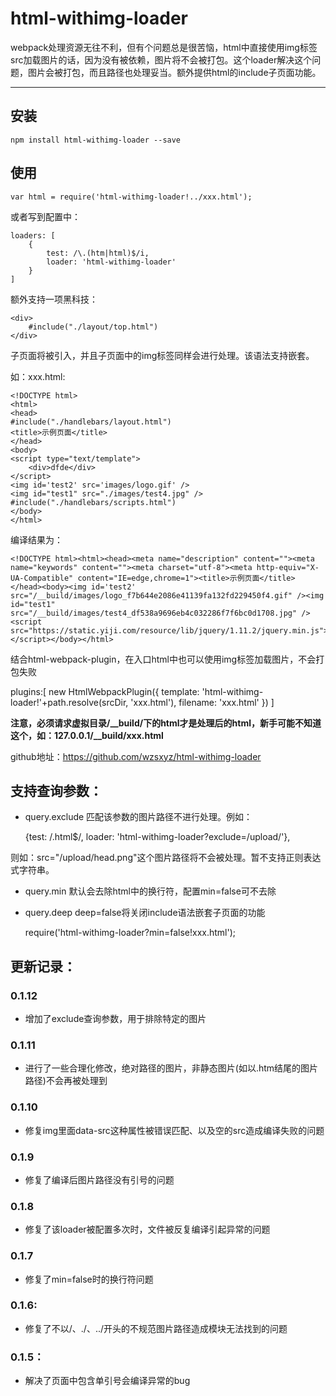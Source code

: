 
# html-withimg-loader

webpack处理资源无往不利，但有个问题总是很苦恼，html中直接使用img标签src加载图片的话，因为没有被依赖，图片将不会被打包。这个loader解决这个问题，图片会被打包，而且路径也处理妥当。额外提供html的include子页面功能。

______________

## 安装

    npm install html-withimg-loader --save

## 使用

    var html = require('html-withimg-loader!../xxx.html');

或者写到配置中：

    loaders: [
        {
            test: /\.(htm|html)$/i,
            loader: 'html-withimg-loader'
        }
    ]

额外支持一项黑科技：

    <div>
        #include("./layout/top.html")
    </div>

子页面将被引入，并且子页面中的img标签同样会进行处理。该语法支持嵌套。

如：xxx.html:

    <!DOCTYPE html>
    <html>
    <head>
    #include("./handlebars/layout.html")
    <title>示例页面</title>
    </head>
    <body>
    <script type="text/template">
        <div>dfde</div>
    </script>
    <img id='test2' src='images/logo.gif' />
    <img id="test1" src="./images/test4.jpg" />
    #include("./handlebars/scripts.html")
    </body>
    </html>

编译结果为：

    <!DOCTYPE html><html><head><meta name="description" content=""><meta name="keywords" content=""><meta charset="utf-8"><meta http-equiv="X-UA-Compatible" content="IE=edge,chrome=1"><title>示例页面</title></head><body><img id='test2' src="/__build/images/logo_f7b644e2086e41139fa132fd229450f4.gif" /><img id="test1" src="/__build/images/test4_df538a9696eb4c032286f7f6bc0d1708.jpg" /><script src="https://static.yiji.com/resource/lib/jquery/1.11.2/jquery.min.js"></script></body></html>

结合html-webpack-plugin，在入口html中也可以使用img标签加载图片，不会打包失败

plugins:[
    new HtmlWebpackPlugin({
        template: 'html-withimg-loader!'+path.resolve(srcDir, 'xxx.html'),
        filename: 'xxx.html'
    })
]


**注意，必须请求虚拟目录/__build/下的html才是处理后的html，新手可能不知道这个，如：127.0.0.1/__build/xxx.html**

github地址：https://github.com/wzsxyz/html-withimg-loader

## 支持查询参数：

* query.exclude 匹配该参数的图片路径不进行处理。例如：

    {test: /\.html$/, loader: 'html-withimg-loader?exclude=/upload/'},

则如：src="/upload/head.png"这个图片路径将不会被处理。暂不支持正则表达式字符串。

* query.min 默认会去除html中的换行符，配置min=false可不去除
* query.deep deep=false将关闭include语法嵌套子页面的功能

    require('html-withimg-loader?min=false!xxx.html');

## 更新记录：

### 0.1.12

* 增加了exclude查询参数，用于排除特定的图片

### 0.1.11

* 进行了一些合理化修改，绝对路径的图片，非静态图片(如以.htm结尾的图片路径)不会再被处理到

### 0.1.10

* 修复img里面data-src这种属性被错误匹配、以及空的src造成编译失败的问题

### 0.1.9

* 修复了编译后图片路径没有引号的问题

### 0.1.8

* 修复了该loader被配置多次时，文件被反复编译引起异常的问题

### 0.1.7

* 修复了min=false时的换行符问题

### 0.1.6:

* 修复了不以/、./、../开头的不规范图片路径造成模块无法找到的问题

### 0.1.5：

* 解决了页面中包含单引号会编译异常的bug